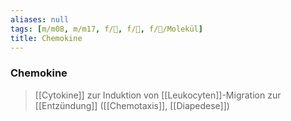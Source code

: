 ```yaml
---
aliases: null
tags: [m/m08, m/m17, f/🧪, f/💉, f/🧪/Molekül]
title: Chemokine
---
```

### Chemokine
> [[Cytokine]] zur Induktion von [[Leukocyten]]-Migration zur [[Entzündung]] ([[Chemotaxis]], [[Diapedese]]) 